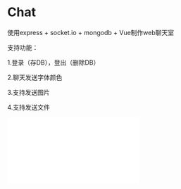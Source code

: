# Chat

使用express + socket.io + mongodb + Vue制作web聊天室

支持功能：

1.登录（存DB），登出（删除DB）

2.聊天发送字体颜色

3.支持发送图片

4.支持发送文件

![写入文件](/public/img/chat.gjf)
